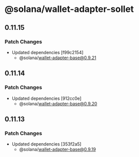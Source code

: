 # @solana/wallet-adapter-sollet

## 0.11.15

### Patch Changes

-   Updated dependencies [f99c2154]
    -   @solana/wallet-adapter-base@0.9.21

## 0.11.14

### Patch Changes

-   Updated dependencies [912cc0e]
    -   @solana/wallet-adapter-base@0.9.20

## 0.11.13

### Patch Changes

-   Updated dependencies [353f2a5]
    -   @solana/wallet-adapter-base@0.9.19
